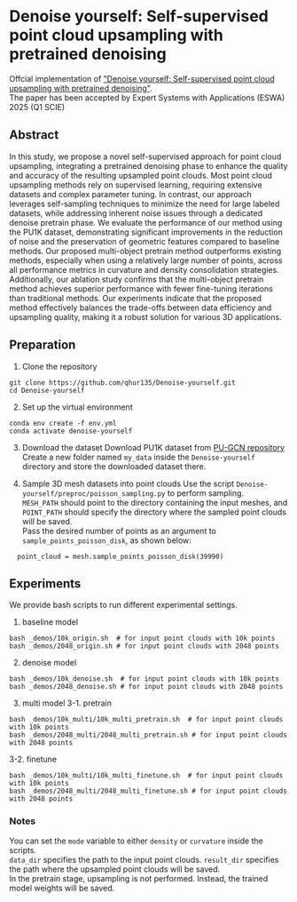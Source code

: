 # Denoise yourself: Self-supervised point cloud upsampling with pretrained denoising
Offcial implementation of ["Denoise yourself: Self-supervised point cloud upsampling with pretrained denoising"](https://www.sciencedirect.com/science/article/pii/S095741742500260X).   
The paper has been accepted by Expert Systems with Applications (ESWA) 2025 (Q1 SCIE)

## Abstract
In this study, we propose a novel self-supervised approach for point cloud upsampling, integrating a pretrained denoising phase to enhance the quality and accuracy of the resulting upsampled point clouds. Most point cloud upsampling methods rely on supervised learning, requiring extensive datasets and complex parameter tuning. In contrast, our approach leverages self-sampling techniques to minimize the need for large labeled datasets, while addressing inherent noise issues through a dedicated denoise pretrain phase. We evaluate the performance of our method using the PU1K dataset, demonstrating significant improvements in the reduction of noise and the preservation of geometric features compared to baseline methods. Our proposed multi-object pretrain method outperforms existing methods, especially when using a relatively large number of points, across all performance metrics in curvature and density consolidation strategies. Additionally, our ablation study confirms that the multi-object pretrain method achieves superior performance with fewer fine-tuning iterations than traditional methods. Our experiments indicate that the proposed method effectively balances the trade-offs between data efficiency and upsampling quality, making it a robust solution for various 3D applications.

## Preparation
1. Clone the repository
```
git clone https://github.com/qhur135/Denoise-yourself.git
cd Denoise-yourself
```
2. Set up the virtual environment
```
conda env create -f env.yml
conda activate denoise-yourself
```
3. Download the dataset
Download PU1K dataset from [PU-GCN repository](https://github.com/guochengqian/PU-GCN?tab=readme-ov-file)    
Create a new folder named `my_data` inside the `Denoise-yourself` directory and store the downloaded dataset there.   

4. Sample 3D mesh datasets into point clouds
Use the script `Denoise-yourself/preproc/poisson_sampling.py` to perform sampling.   
`MESH_PATH` should point to the directory containing the input meshes, and `POINT_PATH` should specify the directory where the sampled point clouds will be saved.    
Pass the desired number of points as an argument to `sample_points_poisson_disk`, as shown below:  
```
  point_cloud = mesh.sample_points_poisson_disk(39990)
```

## Experiments 

We provide bash scripts to run different experimental settings.   

1. baseline model
```
bash _demos/10k_origin.sh  # for input point clouds with 10k points
bash _demos/2048_origin.sh # for input point clouds with 2048 points
```

2. denoise model
```
bash _demos/10k_denoise.sh  # for input point clouds with 10k points
bash _demos/2048_denoise.sh # for input point clouds with 2048 points
```

3. multi model
3-1. pretrain    
```
bash _demos/10k_multi/10k_multi_pretrain.sh  # for input point clouds with 10k points
bash _demos/2048_multi/2048_multi_pretrain.sh # for input point clouds with 2048 points
```
3-2. finetune   
```
bash _demos/10k_multi/10k_multi_finetune.sh  # for input point clouds with 10k points
bash _demos/2048_multi/2048_multi_finetune.sh # for input point clouds with 2048 points
```

### Notes
You can set the `mode` variable to either `density` or `curvature` inside the scripts.    
`data_dir` specifies the path to the input point clouds.
`result_dir` specifies the path where the upsampled point clouds will be saved.   
In the pretrain stage, upsampling is not performed. Instead, the trained model weights will be saved.


